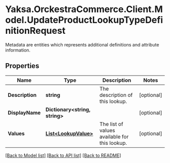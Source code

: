 # Yaksa.OrckestraCommerce.Client.Model.UpdateProductLookupTypeDefinitionRequest
Metadata are entities which represents additional definitions and attribute information.

## Properties

Name | Type | Description | Notes
------------ | ------------- | ------------- | -------------
**Description** | **string** | The description of this lookup. | [optional] 
**DisplayName** | **Dictionary&lt;string, string&gt;** |  | [optional] 
**Values** | [**List&lt;LookupValue&gt;**](LookupValue.md) | The list of values available for this lookup. | [optional] 

[[Back to Model list]](../README.md#documentation-for-models) [[Back to API list]](../README.md#documentation-for-api-endpoints) [[Back to README]](../README.md)

